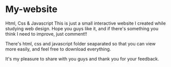 # My-website
Html, Css &amp; Javascript
This is just a small interactive website I created while studying web design. Hope you guys like it, and if there's something you think I need to improve, just comment!!

There's html, css and javascript folder seaparated so that you can view more easily, and feel free to download everything.

It's my pleasure to share with you guys and thank you for your feedback.
